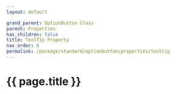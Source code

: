```yaml
---
layout: default

grand_parent: OptionButton Class
parent: Properties
has_children: false
title: ToolTip Property
nav_order: 8
permalink: /package/standard/optionbutton/properties/tooltip
---
```

# {{ page.title }}
